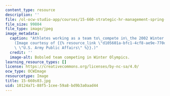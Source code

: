 ```yaml
---
content_type: resource
description: ''
file: /ol-ocw-studio-app/courses/15-660-strategic-hr-management-spring-2003/10124a7188f51cee59a8bd9b3a0aad44_15-660s03.jpg
file_size: 99804
file_type: image/jpeg
image_metadata:
  caption: "Athletes working as a team to\_compete in\_the 2002 Winter Olympics.\_\
    (Image courtesy of {{% resource_link \"d105601a-bfc1-4cf8-ae9e-770deaf4ee7d\"\
    \ \"U.S. Army Public Affairs\" %}}.)"
  credit: ''
  image-alt: Bobsled team competing in Winter Olympics.
learning_resource_types: []
license: https://creativecommons.org/licenses/by-nc-sa/4.0/
ocw_type: OCWImage
resourcetype: Image
title: 15-660s03.jpg
uid: 10124a71-88f5-1cee-59a8-bd9b3a0aad44
---
```

